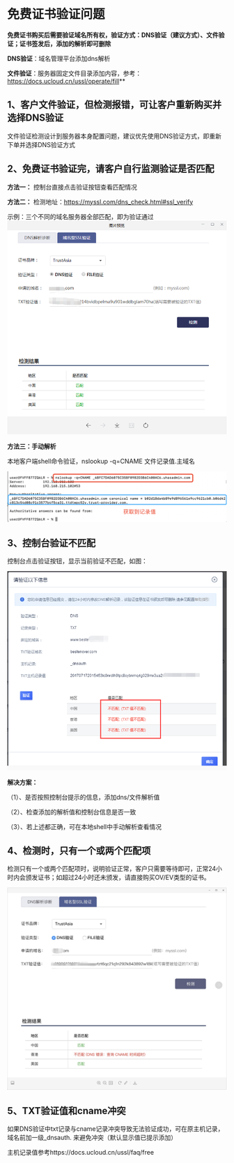 

# **免费证书验证问题**

**免费证书购买后需要验证域名所有权，验证方式：DNS验证（建议方式）、文件验证；证书签发后，添加的解析即可删除**


**DNS验证**：域名管理平台添加dns解析

**文件验证**：服务器固定文件目录添加内容，参考：https://docs.ucloud.cn/ussl/operate/fill**


## 1、客户文件验证，但检测报错，可让客户重新购买并选择DNS验证

文件验证检测设计到服务器本身配置问题，建议优先使用DNS验证方式，即重新下单并选择DNS验证方式

## 2、免费证书验证完，请客户自行监测验证是否匹配


**方法一：** 控制台直接点击验证按钮查看匹配情况

**方法二：**
检测地址：<https://myssl.com/dns_check.html#ssl_verify>

示例：三个不同的域名服务器全部匹配，即为验证通过 ![](/images/free/dv证书检测示例.png)


**方法三：手动解析**

本地客户端shell命令验证，nslookup -q=CNAME 文件记录值.主域名
    
![](/images/procedure/cname手动解析验证.png)

## 3、控制台验证不匹配

控制台点击验证按钮，显示当前验证不匹配，如图：

![](/images/faq/验证不匹配.png)


**解决方案：**

（1）、是否按照控制台提示的信息，添加dns/文件解析值

（2）、检查添加的解析值和控制台信息是否一致

（3）、若上述都正确，可在本地shell中手动解析查看情况




## 4、检测时，只有一个或两个匹配项

检测只有一个或两个匹配项时，说明验证正常，客户只需要等待即可，正常24小时内会颁发证书；如超过24小时还未颁发，请直接购买OV/EV类型的证书。

![](/images/faq/只有一个匹配项.png)

## 5、TXT验证值和cname冲突

如果DNS验证中txt记录与cname记录冲突导致无法验证成功，可在原主机记录， 域名前加一级\_dnsauth. 来避免冲突（默认显示值已提示添加）

主机记录值参考https://docs.ucloud.cn/ussl/faq/free

